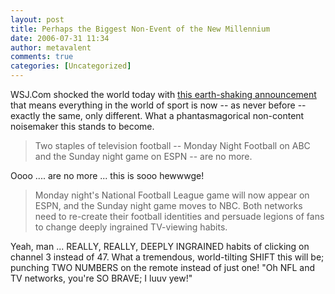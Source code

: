 ```yaml
---
layout: post
title: Perhaps the Biggest Non-Event of the New Millennium
date: 2006-07-31 11:34
author: metavalent
comments: true
categories: [Uncategorized]
---
```

WSJ.Com shocked the world today with <a href="http://online.wsj.com/article/SB115430897514621892.html?mod=djemTAR">this earth-shaking announcement</a> that means everything in the world of sport is now -- as never before -- exactly the same, only different.  What a phantasmagorical non-content noisemaker this stands to become.<blockquote>Two staples of television football -- Monday Night Football on ABC and the Sunday night game on ESPN -- are no more.</blockquote>Oooo .... are no more ... this is sooo hewwwge!<blockquote>Monday night's National Football League game will now appear on ESPN, and the Sunday night game moves to NBC. Both networks need to re-create their football identities and persuade legions of fans to change deeply ingrained TV-viewing habits.</blockquote>Yeah, man ... REALLY, REALLY, DEEPLY INGRAINED habits of clicking on channel 3 instead of 47.  What a tremendous, world-tilting SHIFT this will be; punching TWO NUMBERS on the remote instead of just one!  "Oh NFL and TV networks, you're SO BRAVE; I luuv yew!"
